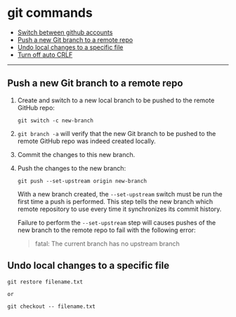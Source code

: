 # git commands

- [Switch between github accounts](./switch-between-github-accounts.md)
- [Push a new Git branch to a remote repo](#push-a-new-git-branch-to-a-remote-repo)
- [Undo local changes to a specific file](#undo-local-changes-to-a-specific-file)
- [Turn off auto CRLF](./turn-off-autocrlf.md)

---

## Push a new Git branch to a remote repo

1. Create and switch to a new local branch to be pushed to the remote GitHub repo:

   ```shell
   git switch -c new-branch
   ```

2. `git branch -a` will verify that the new Git branch to be pushed to the remote GitHub repo was indeed created locally.

3. Commit the changes to this new branch.

4. Push the changes to the new branch:

   ```shell
   git push --set-upstream origin new-branch
   ```

   With a new branch created, the `--set-upstream` switch must be run the first time a push is performed.
   This step tells the new branch which remote repository to use every time it synchronizes its commit history.

   Failure to perform the `--set-upstream` step will causes pushes of the new branch to the remote repo to fail with the following error:

   > fatal: The current branch has no upstream branch

## Undo local changes to a specific file

```
git restore filename.txt

or

git checkout -- filename.txt
```
